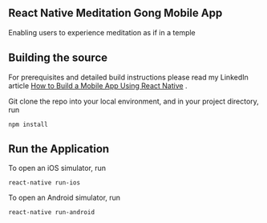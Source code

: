 ## React Native Meditation Gong Mobile App

Enabling users to experience meditation as if in a temple

## Building the source

For prerequisites and detailed build instructions please read my LinkedIn article
[How to Build a Mobile App Using React Native](https://www.linkedin.com/pulse/how-build-mobile-app-using-react-native-hua-wang-ph-d-/)
.

Git clone the repo into your local environment, and in your project directory, run

    npm install

## Run the Application

To open an iOS simulator, run

    react-native run-ios

To open an Android simulator, run

    react-native run-android

